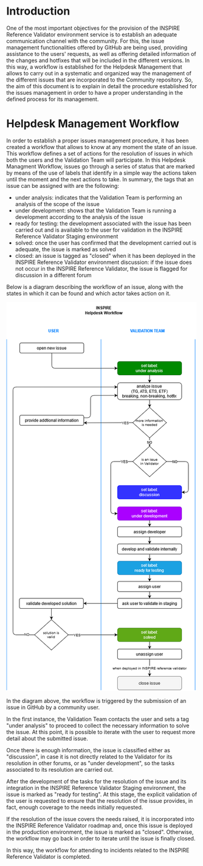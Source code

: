 # Introduction
One of the most important objectives for the provision of the INSPIRE Reference Validator environment service is to establish an adequate communication channel with the community.
For this, the issue management functionalities offered by GitHub are being used, providing assistance to the users' requests, as well as offering detailed information of the changes and hotfixes that will be included in the different versions.
In this way, a workflow is established for the Helpdesk Management that allows to carry out in a systematic and organized way the management of the different issues that are incorporated to the Community repository.
So, the aim of this document is to explain in detail the procedure established for the issues management in order to have a proper understanding in the defined process for its management.

# Helpdesk Management Workflow
In order to establish a proper issues management procedure, it has been created a workflow that allows to know at any moment the state of an issue. This workflow defines a set of actions for the resolution of issues in which both the users and the Validation Team will participate.
In this Helpdesk Managment Workflow, issues go through a series of status that are marked by means of the use of labels that identify in a simple way the actions taken until the moment and the next actions to take.
In summary, the tags that an issue can be assigned with are the following:
* under analysis: indicates that the Validation Team is performing an analysis of the scope of the issue
* under development: shows that the Validation Team is running a development according to the analysis of the issue
* ready for testing: the development associated with the issue has been carried out and is available to the user for validation in the INSPIRE Reference Validator Staging environment
* solved: once the user has confirmed that the development carried out is adequate, the issue is marked as solved
* closed: an issue is tagged as "closed" when it has been deployed in the INSPIRE Reference Validator environment
discussion: if the issue does not occur in the INSPIRE Reference Validator, the issue is flagged for discussion in a different forum

Below is a diagram describing the workflow of an issue, along with the states in which it can be found and which actor takes action on it.

![Helpdesk Management Workflow](./img/HelpdeskWorkflowPublic.png "Helpdesk Management Workflow")

In the diagram above, the workflow is triggered by the submission of an issue in GitHub by a community user.

In the first instance, the Validation Team contacts the user and sets a tag "under analysis" to proceed to collect the necessary information to solve the issue. At this point, it is possible to iterate with the user to request more detail about the submitted issue.

Once there is enough information, the issue is classified either as "discussion", in case it is not directly related to the Validator for its resolution in other forums, or as "under development", so the tasks associated to its resolution are carried out.

After the development of the tasks for the resolution of the issue and its integration in the INSPIRE Reference Validator Staging environment, the issue is marked as "ready for testing". At this stage, the explicit validation of the user is requested to ensure that the resolution of the issue provides, in fact, enough coverage to the needs initially requested. 

If the resolution of the issue covers the needs raised, it is incorporated into the INSPIRE Reference Validator roadmap and, once this issue is deployed in the production environment, the issue is marked as "closed". Otherwise, the workflow may go back in order to iterate until the issue is finally closed.

In this way, the workflow for attending to incidents related to the INSPIRE Reference Validator is completed.
